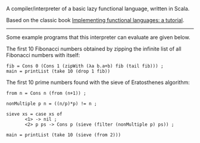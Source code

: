 A compiler/interpreter of a basic lazy functional language, written in Scala.

Based on the classic book [Implementing functional languages: a tutorial](https://www.microsoft.com/en-us/research/publication/implementing-functional-languages-a-tutorial/).

---

Some example programs that this interpreter can evaluate are given below.

The first 10 Fibonacci numbers obtained by zipping the infinite list of all Fibonacci numbers with itself:

```
fib = Cons 0 (Cons 1 (zipWith (λa b.a+b) fib (tail fib))) ;
main = printList (take 10 (drop 1 fib))
```

The first 10 prime numbers found with the sieve of Eratosthenes algorithm:

```
from n = Cons n (from (n+1)) ;

nonMultiple p n = ((n/p)*p) != n ;

sieve xs = case xs of
       <1> -> nil ;
       <2> p ps -> Cons p (sieve (filter (nonMultiple p) ps)) ;

main = printList (take 10 (sieve (from 2)))
```